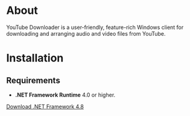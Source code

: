 # About
YouTube Downloader is a user-friendly, feature-rich Windows client for downloading and arranging audio and video files from YouTube.

# Installation
## Requirements
- **.NET Framework Runtime** 4.0 or higher.

[Download .NET Framework 4.8](https://dotnet.microsoft.com/download/dotnet-framework/net48)
